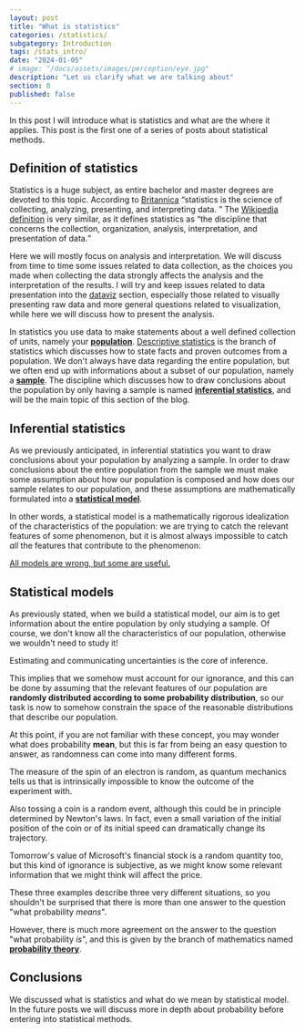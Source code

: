 ```yaml
---
layout: post
title: "What is statistics"
categories: /statistics/
subgategory: Introduction
tags: /stats_intro/
date: "2024-01-05"
# image: "/docs/assets/images/perception/eye.jpg"
description: "Let us clarify what we are talking about"
section: 0
published: false
---
```


In this post I will introduce what is statistics and what are
the where it applies.
This post is the first one of a series of posts about statistical methods.

## Definition of statistics

Statistics is a huge subject, as entire bachelor and master degrees are 
devoted to this topic.
According to [Britannica](https://www.britannica.com/science/statistics)
<q>statistics is the science of collecting, analyzing, presenting, and interpreting data.
</q>
The [Wikipedia definition](https://en.wikipedia.org/wiki/Statistics) is very similar, as it defines statistics as
<q>the discipline that concerns the collection, organization, analysis,
interpretation, and presentation of data.</q>

Here we will mostly focus on analysis and interpretation. We will discuss from time to time some issues related
to data collection, as the choices you made when collecting the data strongly affects the analysis and the interpretation
of the results.
I will try and keep issues related to data presentation into the [dataviz](/dataviz) section, especially those
related to visually presenting raw data and more general questions related to visualization,
while here we will discuss how to present the analysis.

In statistics you use data to make statements about a well defined collection of units, namely your
[**population**](https://en.wikipedia.org/wiki/Statistical_population).
[Descriptive statistics](https://en.wikipedia.org/wiki/Descriptive_statistics)
is the branch of statistics which discusses how to state facts and proven outcomes from a population.
We don't always have data regarding the entire population, but we often end up with informations
about a subset of our population, namely a [**sample**](https://en.wikipedia.org/wiki/Sampling_(statistics)).
The discipline which discusses how to draw conclusions about the population by only having a sample
is named [**inferential statistics**](https://en.wikipedia.org/wiki/Statistical_inference), and will be the main
topic of this section of the blog.

## Inferential statistics

As we previously anticipated, in inferential statistics you want to draw conclusions about your population
by analyzing a sample.
In order to draw conclusions about the entire population from the sample we must make some assumption about
how our population is composed and how does our sample relates to our population,
and these assumptions are mathematically formulated into a [**statistical model**](https://en.wikipedia.org/wiki/Statistical_model).

In other words, a statistical model is a mathematically rigorous idealization of the characteristics of the population:
we are trying to catch the relevant features of some phenomenon, but it is almost always impossible
to catch *all* the features that contribute to the phenomenon:

<div class='emphbox'>
<a href="https://en.wikipedia.org/wiki/All_models_are_wrong">
All models are wrong, but some are useful.
</a>
</div>

## Statistical models

As previously stated, when we build a statistical model, our aim is to get information
about the entire population by only studying a sample.
Of course, we don't know all the characteristics of our population,
otherwise we wouldn't need to study it!

<div class="emphbox">
Estimating and communicating uncertainties is the core of inference.
</div>

This implies that we somehow must account for our ignorance, and this can be done by 
assuming that the relevant features of our population are **randomly distributed
according to some probability distribution**, so our task is now to somehow constrain
the space of the reasonable distributions that describe our population.

At this point, if you are not familiar with these concept, you may wonder what does probability **mean**,
but this is far from being an easy question to answer,
as randomness can come into many different forms.

The measure of the spin of an electron is random, as quantum mechanics tells us that is intrinsically
impossible to know the outcome of the experiment with.

Also tossing a coin is a random event, although this could be in principle determined by Newton's laws.
In fact, even a small variation of the initial position of the coin or of its initial speed can dramatically change
its trajectory.

Tomorrow's value of Microsoft's financial stock is a random quantity too,
but this kind of ignorance is subjective, as we might know some relevant information
that we might think will affect the price.

These three examples describe three very different situations, so you shouldn't be surprised that
there is more than one answer to the question "what probability *means*".

However, there is much more agreement on the answer to the question "what probability *is*",
and this is given by the branch of mathematics named [**probability theory**](https://en.wikipedia.org/wiki/Probability_theory).

## Conclusions

We discussed what is statistics and what do we mean by statistical
model.
In the future posts we will discuss more in depth about probability
before entering into statistical methods.
